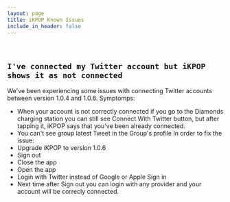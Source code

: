 ```yaml
---
layout: page
title: iKPOP Known Issues
include_in_header: false
---
```


<br>

## `I've connected my Twitter account but iKPOP shows it as not connected`

We've been experiencing some issues with connecting Twitter accounts between version 1.0.4 and 1.0.6. 
Symptomps:
- When your account is not correctly connected if you go to the Diamonds charging station you can still see Connect With Twitter button, but after tapping it, iKPOP says that you've been already connected.
- You can't see group latest Tweet in the Group's profile
In order to fix the issue:
- Upgrade iKPOP to version 1.0.6
- Sign out
- Close the app
- Open the app
- Login with Twitter instead of Google or Apple Sign in
- Next time after Sign out you can login with any provider and your account will be correcly connected.

